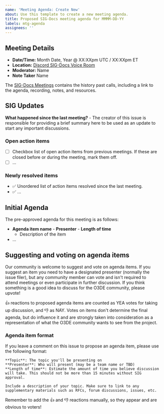 ```yaml
---
name: 'Meeting Agenda: Create New'
about: Use this template to create a new meeting agenda.
title: Proposed SIG-Docs meeting agenda for MMMM-DD-YY
labels: mtg-agenda
assignees: ''
---
```


## Meeting Details

* **Date/Time:** Month Date, Year @ XX:XXpm UTC / XX:XXpm ET
* **Location:** [Discord SIG-Docs Voice Room](https://discord.gg/p3padwr58u)
* **Moderator:** Name
* **Note Taker** Name

The [SIG-Docs Meetings](https://github.com/o3de/sig-docs-community/blob/main/meetings/README.md) contains the history past calls, including a link to the agenda, recording, notes, and resources.

## SIG Updates

**What happened since the last meeting?** - The creator of this issue is responsible for providing a brief summary here to be used as an update to start any important discussions.

### Open action items

* [ ] Checkbox list of open action items from previous meetings. If these are closed before or during the meeting, mark them off.
* [ ] ...

### Newly resolved items

* :white_check_mark: Unordered list of action items resolved since the last meeting.
* :white_check_mark: ...

## Initial Agenda

The pre-approved agenda for this meeting is as follows:

* **Agenda item name** - **Presenter** - **Length of time**
  * Description of the item
* ...

## Suggesting and voting on agenda items

Our community is welcome to suggest and vote on agenda items. If you suggest an item you need to have a designated presenter (normally the issue filer), but any community member can vote and isn't required to attend meetings or even participate in further discussion. If you think something is a good idea to discuss for the O3DE community, please upvote!

:+1: reactions to proposed agenda items are counted as YEA votes for taking up discussion, and :-1: as NAY. Votes on items don't determine the final agenda, but do influence it and are strongly taken into consideration as a representation of what the O3DE community wants to see from the project.

### Agenda item format

If you leave a comment on this issue to propose an agenda item, please use the following format:

```
**Topic**: The topic you'll be presenting on
**Presenter**: Who will present (may be a team name or TBD)
**Length of time**: Estimate the amount of time you believe discussion will take. This should not be more than 15 minutes without SIG approval.

Include a description of your topic. Make sure to link to any supplementary materials such as RFCs, forum discussions, issues, etc.
```

Remember to add the :+1: and :-1: reactions manually, so they appear and are obvious to voters!
